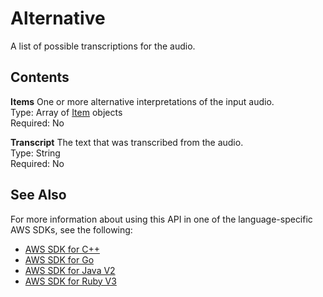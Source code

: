 # Alternative<a name="API_streaming_Alternative"></a>

A list of possible transcriptions for the audio\.

## Contents<a name="API_streaming_Alternative_Contents"></a>

 **Items**   <a name="transcribe-Type-streaming_Alternative-Items"></a>
One or more alternative interpretations of the input audio\.   
Type: Array of [Item](API_streaming_Item.md) objects  
Required: No

 **Transcript**   <a name="transcribe-Type-streaming_Alternative-Transcript"></a>
The text that was transcribed from the audio\.  
Type: String  
Required: No

## See Also<a name="API_streaming_Alternative_SeeAlso"></a>

For more information about using this API in one of the language\-specific AWS SDKs, see the following:
+  [AWS SDK for C\+\+](https://docs.aws.amazon.com/goto/SdkForCpp/transcribe-streaming-2017-10-26/Alternative) 
+  [AWS SDK for Go](https://docs.aws.amazon.com/goto/SdkForGoV1/transcribe-streaming-2017-10-26/Alternative) 
+  [AWS SDK for Java V2](https://docs.aws.amazon.com/goto/SdkForJavaV2/transcribe-streaming-2017-10-26/Alternative) 
+  [AWS SDK for Ruby V3](https://docs.aws.amazon.com/goto/SdkForRubyV3/transcribe-streaming-2017-10-26/Alternative) 